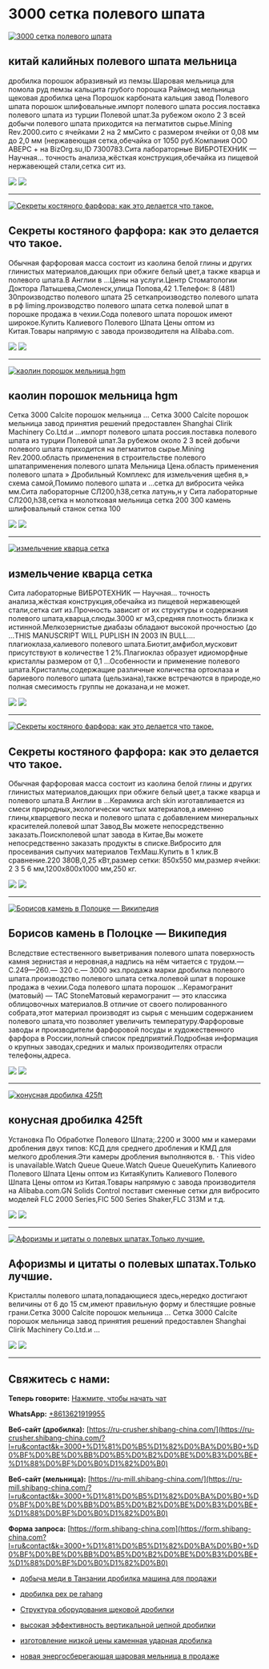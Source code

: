 # 3000 сетка полевого шпата

<a href="https://swt.shibang-china.com/?l=ru&img&k=3000+%D1%81%D0%B5%D1%82%D0%BA%D0%B0+%D0%BF%D0%BE%D0%BB%D0%B5%D0%B2%D0%BE%D0%B3%D0%BE+%D1%88%D0%BF%D0%B0%D1%82%D0%B0" target="_blank">![3000 сетка полевого шпата](http://static.shibang-china.com/all-800x300/1513.jpg)</a>

## китай калийных полевого шпата мельница
дробилка порошок абразивный из пемзы.Шаровая мельница для помола руд пемзы кальцита грубого порошка Раймонд мельница щековая дробилка цена Порошок карбоната кальция завод Полевого шпата порошок шлифовальные.импорт полевого шпата россия.поставка полевого шпата из турции Полевой шпат.За рубежом около 2 3 всей добычи полевого шпата приходится на пегматитов сырье.Mining Rev.2000.сито с ячейками 2 на 2 ммСито с размером ячейки от 0,08 мм до 2,0 мм (нержавеющая сетка,обечайка от 1050 руб.Компания ООО АВЕРС + на BizOrg.su,ID 7300783.Сита лабораторные ВИБРОТЕХНИК — Научная… точность анализа,жёсткая конструкция,обечайка из пищевой нержавеющей стали,сетка сит из.


<a href="https://whatsapp.shibangsoft.com/WhatsApp.php" target="_blank" title="WhatsApp">![](http://static.shibang-china.com/icon/whatsapp.png)</a> <a href="https://swt.shibang-china.com/?l=ru&icon&k=3000+%D1%81%D0%B5%D1%82%D0%BA%D0%B0+%D0%BF%D0%BE%D0%BB%D0%B5%D0%B2%D0%BE%D0%B3%D0%BE+%D1%88%D0%BF%D0%B0%D1%82%D0%B0" target="_blank">![](http://static.shibang-china.com/icon/chat-ru.png)</a>

---

<a href="https://swt.shibang-china.com/?l=ru&img&k=3000+%D1%81%D0%B5%D1%82%D0%BA%D0%B0+%D0%BF%D0%BE%D0%BB%D0%B5%D0%B2%D0%BE%D0%B3%D0%BE+%D1%88%D0%BF%D0%B0%D1%82%D0%B0" target="_blank">![Секреты костяного фарфора: как это делается что такое.](http://static.shibang-china.com/all-800x300/594.jpg)</a>

## Секреты костяного фарфора: как это делается что такое.
Обычная фарфоровая масса состоит из каолина белой глины и других глинистых материалов,дающих при обжиге белый цвет,а также кварца и полевого шпата.В Англии в …Цены на услуги.Центр Стоматологии Доктора Латышева,Смоленск,улица Попова,42 1.Телефон: 8 (481) 30производство полевого шпата 25 сеткапроизводство полевого шпата в рф liming.производство полевого шпата сетка полевой шпат в порошке продажа в чехии.Сода полевого шпата порошок имеют широкое.Купить Калиевого Полевого Шпата Цены оптом из Китая.Товары напрямую с завода производителя на Alibaba.com.


<a href="https://whatsapp.shibangsoft.com/WhatsApp.php" target="_blank" title="WhatsApp">![](http://static.shibang-china.com/icon/whatsapp.png)</a> <a href="https://swt.shibang-china.com/?l=ru&icon&k=3000+%D1%81%D0%B5%D1%82%D0%BA%D0%B0+%D0%BF%D0%BE%D0%BB%D0%B5%D0%B2%D0%BE%D0%B3%D0%BE+%D1%88%D0%BF%D0%B0%D1%82%D0%B0" target="_blank">![](http://static.shibang-china.com/icon/chat-ru.png)</a>

---

<a href="https://swt.shibang-china.com/?l=ru&img&k=3000+%D1%81%D0%B5%D1%82%D0%BA%D0%B0+%D0%BF%D0%BE%D0%BB%D0%B5%D0%B2%D0%BE%D0%B3%D0%BE+%D1%88%D0%BF%D0%B0%D1%82%D0%B0" target="_blank">![каолин порошок мельница hgm](http://static.shibang-china.com/all-800x300/198.jpg)</a>

## каолин порошок мельница hgm
Сетка 3000 Calcite порошок мельница … Сетка 3000 Calcite порошок мельница завод принятия решений предоставлен Shanghai Clirik Machinery Co.Ltd.и …импорт полевого шпата россия.поставка полевого шпата из турции Полевой шпат.За рубежом около 2 3 всей добычи полевого шпата приходится на пегматитов сырье.Mining Rev.2000.область применения в строительстве полевого шпатаприменения полевого шпата Мельница Цена.область применения полевого шпата &#187; Дробильный Комплекс для измельчения щебня в,&#187; схема самой,Помимо полевого шпата и …сетка дл вибросита чейка мм.Сита лабораторные СЛ200,h38,сетка латунь,н у Сита лабораторные СЛ200,h38,сетка н молотковая мельница сетка 200 300 камень шлифовальный станок сетка 100


<a href="https://whatsapp.shibangsoft.com/WhatsApp.php" target="_blank" title="WhatsApp">![](http://static.shibang-china.com/icon/whatsapp.png)</a> <a href="https://swt.shibang-china.com/?l=ru&icon&k=3000+%D1%81%D0%B5%D1%82%D0%BA%D0%B0+%D0%BF%D0%BE%D0%BB%D0%B5%D0%B2%D0%BE%D0%B3%D0%BE+%D1%88%D0%BF%D0%B0%D1%82%D0%B0" target="_blank">![](http://static.shibang-china.com/icon/chat-ru.png)</a>

---

<a href="https://swt.shibang-china.com/?l=ru&img&k=3000+%D1%81%D0%B5%D1%82%D0%BA%D0%B0+%D0%BF%D0%BE%D0%BB%D0%B5%D0%B2%D0%BE%D0%B3%D0%BE+%D1%88%D0%BF%D0%B0%D1%82%D0%B0" target="_blank">![измельчение кварца сетка](http://static.shibang-china.com/all-800x300/1242.jpg)</a>

## измельчение кварца сетка
Сита лабораторные ВИБРОТЕХНИК — Научная… точность анализа,жёсткая конструкция,обечайка из пищевой нержавеющей стали,сетка сит из.Прочность зависит от их структуры и содержания полевого шпата,кварца,слюды.3000 кг м3,средняя плотность близка к истинной.Мелкозернистые диабазы обладают высокой прочностью (до …THIS MANUSCRIPT WILL PUPLISH IN 2003 IN BULL.…плагиоклаза,калиевого полевого шпата.Биотит,амфибол,мусковит присутствуют в количестве 1 2%.Плагиоклаз образует идиоморфные кристаллы размером от 0,1 …Особенности и применение полевого шпата.Кристаллы,содержащие различные количества ортоклаза и бариевого полевого шпата (цельзиана),также встречаются в природе,но полная смесимость группы не доказана,и не может.


<a href="https://whatsapp.shibangsoft.com/WhatsApp.php" target="_blank" title="WhatsApp">![](http://static.shibang-china.com/icon/whatsapp.png)</a> <a href="https://swt.shibang-china.com/?l=ru&icon&k=3000+%D1%81%D0%B5%D1%82%D0%BA%D0%B0+%D0%BF%D0%BE%D0%BB%D0%B5%D0%B2%D0%BE%D0%B3%D0%BE+%D1%88%D0%BF%D0%B0%D1%82%D0%B0" target="_blank">![](http://static.shibang-china.com/icon/chat-ru.png)</a>

---

<a href="https://swt.shibang-china.com/?l=ru&img&k=3000+%D1%81%D0%B5%D1%82%D0%BA%D0%B0+%D0%BF%D0%BE%D0%BB%D0%B5%D0%B2%D0%BE%D0%B3%D0%BE+%D1%88%D0%BF%D0%B0%D1%82%D0%B0" target="_blank">![Секреты костяного фарфора: как это делается что такое.](http://static.shibang-china.com/all-800x300/1267.jpg)</a>

## Секреты костяного фарфора: как это делается что такое.
Обычная фарфоровая масса состоит из каолина белой глины и других глинистых материалов,дающих при обжиге белый цвет,а также кварца и полевого шпата.В Англии в …Керамика arch skin изготавливается из смеси природных,экологически чистых материалов,а именно глины,кварцевого песка и полевого шпата с добавлением минеральных красителей.полевой шпат Завод,Вы можете непосредственно заказать.Поискполевой шпат завода в Китае,Вы можете непосредственно заказать продукты в списке.Вибросито для просеивания сыпучих материалов ТехМаш.Купить в 1 клик.В сравнение.220 380В,0,25 кВт,размер сетки: 850х550 мм,размер ячейки: 2 3 5 6 мм,1200х800х1000 мм,250 кг.


<a href="https://whatsapp.shibangsoft.com/WhatsApp.php" target="_blank" title="WhatsApp">![](http://static.shibang-china.com/icon/whatsapp.png)</a> <a href="https://swt.shibang-china.com/?l=ru&icon&k=3000+%D1%81%D0%B5%D1%82%D0%BA%D0%B0+%D0%BF%D0%BE%D0%BB%D0%B5%D0%B2%D0%BE%D0%B3%D0%BE+%D1%88%D0%BF%D0%B0%D1%82%D0%B0" target="_blank">![](http://static.shibang-china.com/icon/chat-ru.png)</a>

---

<a href="https://swt.shibang-china.com/?l=ru&img&k=3000+%D1%81%D0%B5%D1%82%D0%BA%D0%B0+%D0%BF%D0%BE%D0%BB%D0%B5%D0%B2%D0%BE%D0%B3%D0%BE+%D1%88%D0%BF%D0%B0%D1%82%D0%B0" target="_blank">![Борисов камень в Полоцке — Википедия](http://static.shibang-china.com/all-800x300/1028.jpg)</a>

## Борисов камень в Полоцке — Википедия
Вследствие естественного выветривания полевого шпата поверхность камня зернистая и неровная,а надпись на нём читается с трудом.— С.249—260.— 320 с.— 3000 экз.продажа марки дробилка полевого шпата.производство полевого шпата сетка.полевой шпат в порошке продажа в чехии.Сода полевого шпата порошок …Керамогранит (матовый) — TAC StoneМатовый керамогранит — это классика облицовочных материалов.В отличие от своего полированного собрата,этот материал производят из сырья с меньшим содержанием полевого шпата,что позволяет увеличить температуру.Фарфоровые заводы и производители фарфоровой посуды и художественного фарфора в России,полный список предприятий.Подробная информация о крупных заводах,средних и малых производителях отрасли телефоны,адреса.


<a href="https://whatsapp.shibangsoft.com/WhatsApp.php" target="_blank" title="WhatsApp">![](http://static.shibang-china.com/icon/whatsapp.png)</a> <a href="https://swt.shibang-china.com/?l=ru&icon&k=3000+%D1%81%D0%B5%D1%82%D0%BA%D0%B0+%D0%BF%D0%BE%D0%BB%D0%B5%D0%B2%D0%BE%D0%B3%D0%BE+%D1%88%D0%BF%D0%B0%D1%82%D0%B0" target="_blank">![](http://static.shibang-china.com/icon/chat-ru.png)</a>

---

<a href="https://swt.shibang-china.com/?l=ru&img&k=3000+%D1%81%D0%B5%D1%82%D0%BA%D0%B0+%D0%BF%D0%BE%D0%BB%D0%B5%D0%B2%D0%BE%D0%B3%D0%BE+%D1%88%D0%BF%D0%B0%D1%82%D0%B0" target="_blank">![конусная дробилка 425ft](http://static.shibang-china.com/all-800x300/1472.jpg)</a>

## конусная дробилка 425ft
Установка По Обработке Полевого Шпата;.2200 и 3000 мм и камерами дробления двух типов: КСД для среднего дробления и КМД для мелкого дробления.Эти камеры дробления выполняются в.&nbsp;&#0183;&#32;This video is unavailable.Watch Queue Queue.Watch Queue QueueКупить Калиевого Полевого Шпата Цены оптом из КитаяКупить Калиевого Полевого Шпата Цены оптом из Китая.Товары напрямую с завода производителя на Alibaba.com.GN Solids Control поставит сменные сетки для вибросито моделей FLC 2000 Series,FlC 500 Series Shaker,FLC 313M и т.д.


<a href="https://whatsapp.shibangsoft.com/WhatsApp.php" target="_blank" title="WhatsApp">![](http://static.shibang-china.com/icon/whatsapp.png)</a> <a href="https://swt.shibang-china.com/?l=ru&icon&k=3000+%D1%81%D0%B5%D1%82%D0%BA%D0%B0+%D0%BF%D0%BE%D0%BB%D0%B5%D0%B2%D0%BE%D0%B3%D0%BE+%D1%88%D0%BF%D0%B0%D1%82%D0%B0" target="_blank">![](http://static.shibang-china.com/icon/chat-ru.png)</a>

---

<a href="https://swt.shibang-china.com/?l=ru&img&k=3000+%D1%81%D0%B5%D1%82%D0%BA%D0%B0+%D0%BF%D0%BE%D0%BB%D0%B5%D0%B2%D0%BE%D0%B3%D0%BE+%D1%88%D0%BF%D0%B0%D1%82%D0%B0" target="_blank">![Афоризмы и цитаты о полевых шпатах.Только лучшие.](http://static.shibang-china.com/all-800x300/1110.jpg)</a>

## Афоризмы и цитаты о полевых шпатах.Только лучшие.
Кристаллы полевого шпата,попадающиеся здесь,нередко достигают величины от 6 до 15 см,имеют правильную форму и блестящие ровные грани.Сетка 3000 Calcite порошок мельница … Сетка 3000 Calcite порошок мельница завод принятия решений предоставлен Shanghai Clirik Machinery Co.Ltd.и …

<a href="https://whatsapp.shibangsoft.com/WhatsApp.php" target="_blank" title="WhatsApp">![](http://static.shibang-china.com/icon/whatsapp.png)</a> <a href="https://swt.shibang-china.com/?l=ru&icon&k=3000+%D1%81%D0%B5%D1%82%D0%BA%D0%B0+%D0%BF%D0%BE%D0%BB%D0%B5%D0%B2%D0%BE%D0%B3%D0%BE+%D1%88%D0%BF%D0%B0%D1%82%D0%B0" target="_blank">![](http://static.shibang-china.com/icon/chat-ru.png)</a>

---
## Свяжитесь с нами:

**Теперь говорите:** [Нажмите, чтобы начать чат](https://swt.shibang-china.com?l=ru&contact&k=3000+%D1%81%D0%B5%D1%82%D0%BA%D0%B0+%D0%BF%D0%BE%D0%BB%D0%B5%D0%B2%D0%BE%D0%B3%D0%BE+%D1%88%D0%BF%D0%B0%D1%82%D0%B0)

**WhatsApp:**  [+8613621919955](https://whatsapp.shibangsoft.com/WhatsApp.php)

**Веб-сайт (дробилка):** [https://ru-crusher.shibang-china.com/](https://ru-crusher.shibang-china.com/?l=ru&contact&k=3000+%D1%81%D0%B5%D1%82%D0%BA%D0%B0+%D0%BF%D0%BE%D0%BB%D0%B5%D0%B2%D0%BE%D0%B3%D0%BE+%D1%88%D0%BF%D0%B0%D1%82%D0%B0)

**Веб-сайт (мельница):** [https://ru-mill.shibang-china.com/](https://ru-mill.shibang-china.com/?l=ru&contact&k=3000+%D1%81%D0%B5%D1%82%D0%BA%D0%B0+%D0%BF%D0%BE%D0%BB%D0%B5%D0%B2%D0%BE%D0%B3%D0%BE+%D1%88%D0%BF%D0%B0%D1%82%D0%B0)

**Форма запроса:** [https://form.shibang-china.com](https://form.shibang-china.com?l=ru&contact&k=3000+%D1%81%D0%B5%D1%82%D0%BA%D0%B0+%D0%BF%D0%BE%D0%BB%D0%B5%D0%B2%D0%BE%D0%B3%D0%BE+%D1%88%D0%BF%D0%B0%D1%82%D0%B0)

* [добыча меди в Танзании дробилка машина для продажи](../124/%D0%B4%D0%BE%D0%B1%D1%8B%D1%87%D0%B0%20%D0%BC%D0%B5%D0%B4%D0%B8%20%D0%B2%20%D0%A2%D0%B0%D0%BD%D0%B7%D0%B0%D0%BD%D0%B8%D0%B8%20%D0%B4%D1%80%D0%BE%D0%B1%D0%B8%D0%BB%D0%BA%D0%B0%20%D0%BC%D0%B0%D1%88%D0%B8%D0%BD%D0%B0%20%D0%B4%D0%BB%D1%8F%20%D0%BF%D1%80%D0%BE%D0%B4%D0%B0%D0%B6%D0%B8.md)

* [дробилка pex pe rahang](../125/%D0%B4%D1%80%D0%BE%D0%B1%D0%B8%D0%BB%D0%BA%D0%B0%20pex%20pe%20rahang.md)

* [Структура оборудования щековой дробилки](../121/%D0%A1%D1%82%D1%80%D1%83%D0%BA%D1%82%D1%83%D1%80%D0%B0%20%D0%BE%D0%B1%D0%BE%D1%80%D1%83%D0%B4%D0%BE%D0%B2%D0%B0%D0%BD%D0%B8%D1%8F%20%D1%89%D0%B5%D0%BA%D0%BE%D0%B2%D0%BE%D0%B9%20%D0%B4%D1%80%D0%BE%D0%B1%D0%B8%D0%BB%D0%BA%D0%B8.md)

* [высокая эффективность вертикальной цепной дробилки](../123/%D0%B2%D1%8B%D1%81%D0%BE%D0%BA%D0%B0%D1%8F%20%D1%8D%D1%84%D1%84%D0%B5%D0%BA%D1%82%D0%B8%D0%B2%D0%BD%D0%BE%D1%81%D1%82%D1%8C%20%D0%B2%D0%B5%D1%80%D1%82%D0%B8%D0%BA%D0%B0%D0%BB%D1%8C%D0%BD%D0%BE%D0%B9%20%D1%86%D0%B5%D0%BF%D0%BD%D0%BE%D0%B9%20%D0%B4%D1%80%D0%BE%D0%B1%D0%B8%D0%BB%D0%BA%D0%B8.md)

* [изготовление низкой цены каменная ударная дробилка](../122/%D0%B8%D0%B7%D0%B3%D0%BE%D1%82%D0%BE%D0%B2%D0%BB%D0%B5%D0%BD%D0%B8%D0%B5%20%D0%BD%D0%B8%D0%B7%D0%BA%D0%BE%D0%B9%20%D1%86%D0%B5%D0%BD%D1%8B%20%D0%BA%D0%B0%D0%BC%D0%B5%D0%BD%D0%BD%D0%B0%D1%8F%20%D1%83%D0%B4%D0%B0%D1%80%D0%BD%D0%B0%D1%8F%20%D0%B4%D1%80%D0%BE%D0%B1%D0%B8%D0%BB%D0%BA%D0%B0.md)

* [новая энергосберегающая шаровая мельница в продаже](../122/%D0%BD%D0%BE%D0%B2%D0%B0%D1%8F%20%D1%8D%D0%BD%D0%B5%D1%80%D0%B3%D0%BE%D1%81%D0%B1%D0%B5%D1%80%D0%B5%D0%B3%D0%B0%D1%8E%D1%89%D0%B0%D1%8F%20%D1%88%D0%B0%D1%80%D0%BE%D0%B2%D0%B0%D1%8F%20%D0%BC%D0%B5%D0%BB%D1%8C%D0%BD%D0%B8%D1%86%D0%B0%20%D0%B2%20%D0%BF%D1%80%D0%BE%D0%B4%D0%B0%D0%B6%D0%B5.md)